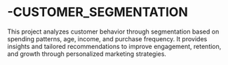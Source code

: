 # -CUSTOMER_SEGMENTATION
This project analyzes customer behavior through segmentation based on spending patterns, age, income, and purchase frequency. It provides insights and tailored recommendations to improve engagement, retention, and growth through personalized marketing strategies.
